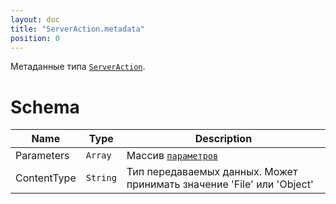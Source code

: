 ```yaml
---
layout: doc
title: "ServerAction.metadata"
position: 0
---
```


Метаданные типа [`ServerAction`](../).

# Schema

|Name|Type|Description|
|----|----|-----------|
|Parameters|`Array`|Массив [`параметров`](../../../Parameters/Parameter.metadata/)|
|ContentType|`String`|Тип передаваемых данных. Может принимать значение 'File' или 'Object'|
